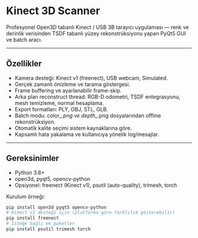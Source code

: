 # Kinect 3D Scanner

Profesyonel Open3D tabanlı Kinect / USB 3B tarayıcı uygulaması — renk ve derinlik verisinden TSDF tabanlı yüzey rekonstrüksiyonu yapan PyQt5 GUI ve batch aracı.

---

## Özellikler
- Kamera desteği: Kinect v1 (freenect), USB webcam, Simulated.  
- Gerçek zamanlı önizleme ve tarama göstergesi.  
- Frame buffering ve ayarlanabilir frame-skip.  
- Arka plan reconstruct thread: RGB-D odometri, TSDF entegrasyonu, mesh temizleme, normal hesaplama.  
- Export formatları: PLY, OBJ, STL, GLB.  
- Batch modu: color_*.png ve depth_*.png dosyalarından offline rekonstrüksiyon.  
- Otomatik kalite seçimi sistem kaynaklarına göre.  
- Kapsamlı hata yakalama ve kullanıcıya yönelik log/mesajlar.

---

## Gereksinimler
- Python 3.8+  
- open3d, pyqt5, opencv-python  
- Opsiyonel: freenect (Kinect v1), psutil (auto-quality), trimesh, torch

Kurulum örneği:
```bash
pip install open3d pyqt5 opencv-python
# Kinect v1 desteği için (platforma göre farklılık gösterebilir)
pip install freenect
# İsteğe bağlı ek paketler
pip install psutil trimesh torch
